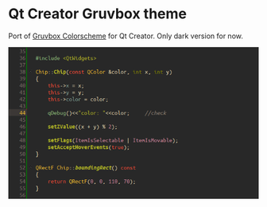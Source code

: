# Qt Creator Gruvbox theme

Port of [Gruvbox Colorscheme](https://github.com/morhetz/gruvbox) for Qt Creator.
Only dark version for now.

![Gruvbox Qt Creator screenshot](https://raw.githubusercontent.com/konchunas/gruvbox-qtcreator/master/gruvbox-qtcreator-screenshot.png)

